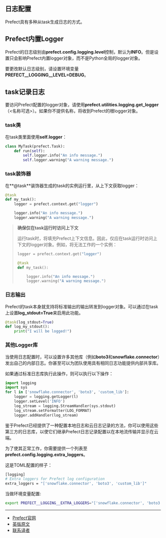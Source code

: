 ## 日志配置

Prefect具有多种从task生成日志的方式。

## Prefect内置Logger

Prefect的日志级别由**prefect.config.logging.level**控制，默认为**INFO**。但是设置只会影响Prefect内置logger对象，而不是Python全局的logger对象。

要更改默认日志级别，请设置环境变量**PREFECT__LOGGING__LEVEL=DEBUG**。

## task记录日志

要访问Prefect配置的logger对象，请使用**prefect.utilities.logging.get_logger**（<名称可选>）。如果你不提供名称，将收到Prefect的根logger对象。

### task类

在task类里面使用**self.logger**：

````Python
class MyTask(prefect.Task):
    def run(self):
        self.logger.info("An info message.")
        self.logger.warning("A warning message.")
````

### task装饰器

在**@task**装饰器生成的task的实例运行里，从上下文获取logger：

````Python
@task
def my_task():
    logger = prefect.context.get("logger")

    logger.info("An info message.")
    logger.warning("A warning message.")
````

> 
> **确保仅在task运行时访问上下文**
> 
> 运行task时，将填充Prefect上下文信息。因此，仅应在task运行时访问上下文的logger对象。例如，将无法工作的一个实例：
> 
> ````Python
> logger = prefect.context.get("logger")
> 
> @task
> def my_task():
> 
>     logger.info("An info message.")
>     logger.warning("A warning message.")
> ````
> 

### 日志输出

Prefect的task本身就支持将标准输出的输出转发到logger对象。可以通过在task上设置**log_stdout=True**来启用此功能。

````Python
@task(log_stdout=True)
def log_my_stdout():
    print("I will be logged!")
````

### 其他Logger库

当使用日志配置时，可以设置许多其他库（例如**boto3**和**snowflake.connector**）发出自己的内部日志。你甚至可以为团队使用具有相同日志功能提供内部共享库。

如果通过标准日志库执行此操作，则可以执行以下操作：

````Python
import logging
import sys
for l in ['snowflake.connector', 'boto3', 'custom_lib']:
    logger = logging.getLogger(l)
    logger.setLevel('INFO')
    log_stream = logging.StreamHandler(sys.stdout)
    log_stream.setFormatter(LOG_FORMAT)
    logger.addHandler(log_stream)
````

鉴于Prefect已经提供了一种配置本地日志和云日志记录的方法，你可以使用这些第三方的日志库，以使它们继承Prefect日志记录配置以在本地流传输并显示在云端。

为了使其正常工作，你需要提供一个列表至**prefect.config.logging.extra_loggers**。

这是TOML配置的样子：

````bash
[logging]
# Extra loggers for Prefect log configuration
extra_loggers = "['snowflake.connector', 'boto3', 'custom_lib']"
````

当做环境变量配置:

````bash
export PREFECT__LOGGING__EXTRA_LOGGERS="['snowflake.connector', 'boto3', 'custom_lib']"
````

***

- [Prefect官网](https://www.prefect.io/)
- [英版原文](https://docs.prefect.io/core/concepts/logging.html)
- [联系译者](https://github.com/listen-lavender)
